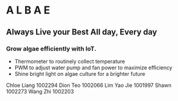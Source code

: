 # A L B A E
## **A**lways **L**ive your **B**est **A**ll day, **E**very day

### Grow algae efficiently with IoT.
- Thermometer to routinely collect temperature
- PWM to adjust water pump and fan power to maximize efficiency
- Shine bright light on algae culture for a brighter future

Chloe Liang 1002294
Dion Teo 1002066
Lim Yao Jie  1001997
Shawn 1002273
Wang Zhi 1002203